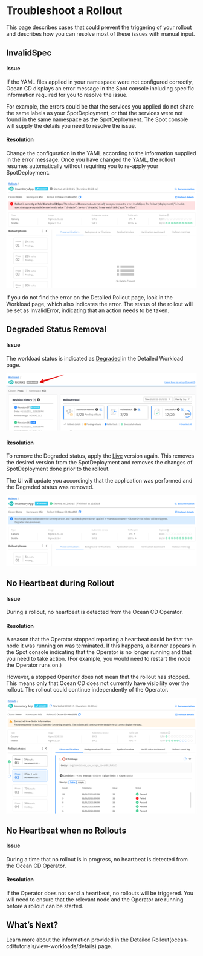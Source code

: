 # Troubleshoot a Rollout

This page describes cases that could prevent the triggering of your [rollout](ocean-cd/tutorials/view-rollouts/) and describes how you can resolve most of these issues with manual input.

## InvalidSpec

#### Issue

If the YAML files applied in your namespace were not configured correctly, Ocean CD displays an error message in the Spot console including specific information required for you to resolve the issue.

For example, the errors could be that the services you applied do not share the same labels as your SpotDeployment, or that the services were not found in the same namespace as the SpotDeployment. The Spot console will supply the details you need to resolve the issue.

#### Resolution

Change the configuration in the YAML according to the information supplied in the error message. Once you have changed the YAML, the rollout resumes automatically without requiring you to re-apply your SpotDeployment.

<img src="/ocean-cd/_media/troubleshoot-rollout-001.png" />

If you do not find the error on the Detailed Rollout page, look in the Workload page, which also indicates the error.  The status of the rollout will be set as InvalidError, indicating that an action needs to be taken.

## Degraded Status Removal

#### Issue

The workload status is indicated as [Degraded](ocean-cd/tutorials/view-workloads/details) in the Detailed Workload page.

<img src="/ocean-cd/_media/troubleshoot-rollout-002.png" />

#### Resolution

To remove the Degraded status, apply the [Live](locean-cd/tutorials/view-workloads/details) version again. This removes the desired version from the SpotDeployment and removes the changes of SpotDeployment done prior to the rollout.

The UI will update you accordingly that the application was performed and the Degraded status was removed.

<img src="/ocean-cd/_media/troubleshoot-rollout-003.png" />

## No Heartbeat during Rollout

#### Issue

During a rollout, no heartbeat is detected from the Ocean CD Operator.

#### Resolution

A reason that the Operator stopped reporting a heartbeat could be that the node it was running on was terminated. If this happens, a banner appears in the Spot console indicating that the Operator is no longer running and that you need to take action. (For example, you would need to restart the node the Operator runs on.)

However, a stopped Operator does not mean that the rollout has stopped. This means only that Ocean CD does not currently have visibility over the rollout. The rollout could continue independently of the Operator.

<img src="/ocean-cd/_media/troubleshoot-rollout-004.png" />

## No Heartbeat when no Rollouts

#### Issue

During a time that no rollout is in progress, no heartbeat is detected from the Ocean CD Operator.

#### Resolution

If the Operator does not send a heartbeat, no rollouts will be triggered. You will need to ensure that the relevant node and the Operator are running before a rollout can be started.

## What’s Next?

Learn more about the information provided in the Detailed Rollout(ocean-cd/tutorials/view-workloads/details) page.
